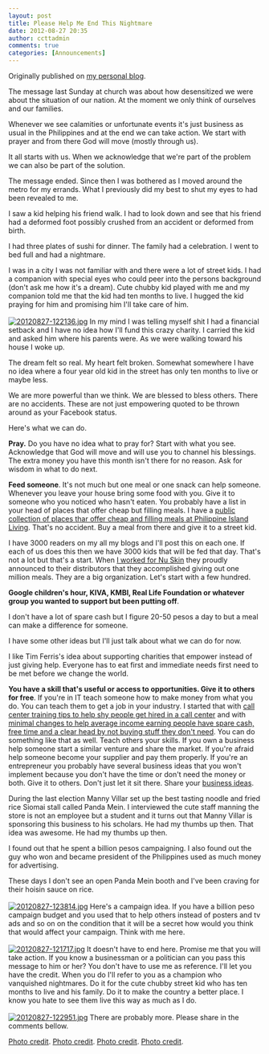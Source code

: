 ```yaml
---
layout: post
title: Please Help Me End This Nightmare
date: 2012-08-27 20:35
author: ccttadmin
comments: true
categories: [Announcements]
---
```

Originally published on <a href="http://kevinolega.com">my personal blog</a>.

The message last Sunday at church was about how desensitized we were about the situation of our nation.  At the moment we only think of ourselves and our families.

Whenever we see calamities or unfortunate events it's just business as usual in the Philippines and at the end we can take action. We start with prayer and from there God will move (mostly through us).

It all starts with us. When we acknowledge that we're part of the problem we can also be part of the solution.

The message ended. Since then I was bothered as I moved around the metro for my errands. What I previously did my best to shut my eyes to had been revealed to me.

I saw a kid helping his friend walk. I had to look down and see that his friend had a deformed foot possibly crushed from an accident or deformed from birth.

I had three plates of sushi for dinner. The family had a celebration. I went to bed full and had a nightmare.

I was in a city I was not familiar with and there were a lot of street kids. I had a companion with special eyes who could peer into the persons background (don't ask me how it's a dream). Cute chubby kid played with me and my companion told me that the kid had ten months to live. I hugged the kid praying for him and promising him I'll take care of him.
<br /><br /><a href="http://kevinolega.com/wp-content/uploads/2012/08/20120827-122136.jpg"><img src="http://kevinolega.com/wp-content/uploads/2012/08/20120827-122136.jpg" alt="20120827-122136.jpg" class="alignnone size-full" /></a>
In my mind I was telling myself shit I had a financial setback and I have no idea how I'll fund this crazy charity. I carried the kid and asked him where his parents were. As we were walking toward his house I woke up.

The dream felt so real. My heart felt broken. Somewhat somewhere I have no idea where a four year old kid in the street has only ten months to live or maybe less.

We are more powerful than we think. We are blessed to bless others. There are no accidents. These are not just empowering quoted to be thrown around as your Facebook status.

Here's what we can do.

<strong>Pray.</strong> Do you have no idea what to pray for? Start with what you see. Acknowledge that God will move and will use you to channel his blessings. The extra money you have this month isn't there for no reason. Ask for wisdom in what to do next.

<strong>Feed someone</strong>. It's not much but one meal or one snack can help someone. Whenever you leave your house bring some food with you. Give it to someone who you noticed who hasn't eaten. You probably have a list in your head of places that offer cheap but filling meals. I have a <a href="http://philippineislandliving.com">public collection of places thar offer cheap and filling meals at Philippine Island Living</a>. That's no accident. Buy a meal from there and give it to a street kid.

I have 3000 readers on my all my blogs and I'll post this on each one. If each of us does this then we have 3000 kids that will be fed that day.  That's not a lot but that's a start. When <a href="http://networkmarketingph.com">I worked for Nu Skin</a> they proudly announced to their distributors that they accomplished giving out one million meals. They are a big organization. Let's start with a few hundred.

<strong>Google children's hour, KIVA, KMBI, Real Life Foundation or whatever group you wanted to support but been putting off</strong>.

I don't have a lot of spare cash but I figure 20-50 pesos a day to but a meal can make a difference for someone.

I have some other ideas but I'll just talk about what we can do for now.

I like Tim Ferris's idea about supporting charities that empower instead of just giving help. Everyone has to eat first and immediate needs first need to be met before we change the world.

<strong>You have a skill that's useful or access to opportunities. Give it to others for free</strong>. If you're in IT teach someone how to make money from what you do. You can teach them to get a job in your industry. I started that with <a href="http://callcentertrainingtips.com">call center training tips to help shy people get hired in a call center</a> and with <a href="http://minimalchanges.com">minimal changes to help average income earning people have spare cash, free time and a clear head by not buying stuff they don't need</a>. You can do something like that as well. Teach others your skills. If you own a business  help someone start a similar venture and share the market. If you're afraid help someone become your supplier and pay them properly. If you're an entrepreneur you probably have several business ideas that you won't implement because you don't have the time or don't need the money or both. Give it to others. Don't just let it sit there. Share your <a href="http://businessideasph.com">business ideas</a>.

During the last election Manny Villar set up the best tasting noodle and fried rice Siomai stall called Panda Mein. I interviewed the cute staff manning the store is not an employee but a student and it turns out that Manny Villar is sponsoring this business to his scholars. He had my thumbs up then. That idea was awesome. He had my thumbs up then.

I found out that he spent a billion pesos campaigning. I also found out the guy who won and became president of the Philippines used as much money for advertising.

These days I don't see an open Panda Mein booth and I've been craving for their hoisin sauce on rice.
<br /><br /><a href="http://kevinolega.com/wp-content/uploads/2012/08/20120827-123814.jpg"><img src="http://kevinolega.com/wp-content/uploads/2012/08/20120827-123814.jpg" alt="20120827-123814.jpg" class="alignnone size-full" /></a>
Here's a campaign idea. If you have a billion peso campaign budget and you used that to help others instead of posters and tv ads and so on on the condition that it will be a secret how would you think that would affect your campaign. Think with me here.
<br /><br /><a href="http://kevinolega.com/wp-content/uploads/2012/08/20120827-121717.jpg"><img src="http://kevinolega.com/wp-content/uploads/2012/08/20120827-121717.jpg" alt="20120827-121717.jpg" class="alignnone size-full" /></a>
It doesn't have to end here. Promise me   that you will take action. If you know a businessman or a politician can you pass this message to him or her? You don't have to use me as reference. I'll let you have the credit. When you do I'll refer to you as a champion who vanquished nightmares. Do it for the cute chubby street kid who has ten months to live and his family. Do it to make the country a better place. I know you hate to see them live this way as much as I do.
<br /><br /><a href="http://kevinolega.com/wp-content/uploads/2012/08/20120827-122951.jpg"><img src="http://kevinolega.com/wp-content/uploads/2012/08/20120827-122951.jpg" alt="20120827-122951.jpg" class="alignnone size-full" /></a>
There are probably more. Please share in the comments bellow.

<a href="http://www.kayavolunteer.com/images/projects/fullsizeMy_World_Tour_pics_2825_11290740796.jpg">Photo credit</a>.
<a href="http://imageshack.us/photo/my-images/524/pandalogo4oh3.jpg/">Photo credit</a>.
<a href="http://thedoghousediaries.com/comics/uncategorized/2011-09-19-e3d4329.png">Photo credit</a>.
<a href="http://3.bp.blogspot.com/_jKQK6aMU-oc/TOLJwPByG5I/AAAAAAAAADQ/UcgPkXptMzg/S730/final+street+children.JPG">Photo credit</a>.
